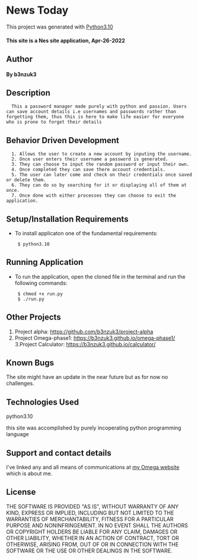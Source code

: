 # News Today

This project was generated with [Python3.10](https://www.python.org/downloads/release/python-3100/) 
#### This site is a Nes site application, Apr-26-2022
## Author
#### By b3nzuk3
## Description
      This a password manager made purely with python and passion. Users can save account details i.e usernames and passwords rather than forgetting them, thus this is here to make life easier for everyone who is prone to forget their details

## Behavior Driven Development
      1. Allows the user to create a new account by inputing the username.
      2. Once user enters their username a password is generated.
      3. They can choose to input the random password or input their own.
      4. Once completed they can save there account credentials.
      5. The user can later come and check on their credentials once saved or delete them.
      6. They can do so by searching for it or displaying all of them at once.
      7. Once done with either processes they can choose to exit the application.


## Setup/Installation Requirements
* To install applicaton one of the fundamental requirements:

       $ python3.10

## Running Application
* To run the application, open the cloned file in the terminal and run the following commands:

       $ chmod +x run.py
       $ ./run.py

## Other Projects
1. Project alpha:
https://github.com/b3nzuk3/project-alpha
2. Project Omega-phase1:
https://b3nzuk3.github.io/omega-phase1/
3.Project Calculator:
https://b3nzuk3.github.io/calculator/

## Known Bugs
The site might have an update in the near future but as for now no challenges.
## Technologies Used
python3.10

this site was accomplished by purely incoperating python programming language

## Support and contact details
I've linked any and all means of communications at [my Omega website](https://b3nzuk3.github.io/omega-phase1/) which is about me.

## License
THE SOFTWARE IS PROVIDED "AS IS", WITHOUT WARRANTY OF ANY KIND,
EXPRESS OR IMPLIED, INCLUDING BUT NOT LIMITED TO THE WARRANTIES OF
MERCHANTABILITY, FITNESS FOR A PARTICULAR PURPOSE AND
NONINFRINGEMENT. IN NO EVENT SHALL THE AUTHORS OR COPYRIGHT HOLDERS BE
LIABLE FOR ANY CLAIM, DAMAGES OR OTHER LIABILITY, WHETHER IN AN ACTION
OF CONTRACT, TORT OR OTHERWISE, ARISING FROM, OUT OF OR IN CONNECTION
WITH THE SOFTWARE OR THE USE OR OTHER DEALINGS IN THE SOFTWARE.
